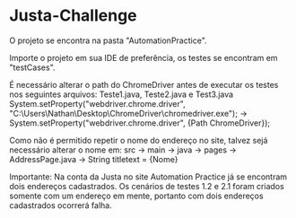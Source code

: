 # Justa-Challenge

O projeto se encontra na pasta "AutomationPractice".

Importe o projeto em sua IDE de preferência, os testes se encontram em "testCases".

É necessário alterar o path do ChromeDriver antes de executar os testes nos seguintes arquivos: Teste1.java, Teste2.java e Test3.java
System.setProperty("webdriver.chrome.driver", "C:\\Users\\Nathan\\Desktop\\ChromeDriver\\chromedriver.exe"); 
-> System.setProperty("webdriver.chrome.driver", {Path ChromeDriver});

Como não é permitido repetir o nome do endereço no site, talvez sejá necessário alterar o nome em: src -> main -> java -> pages -> AddressPage.java -> String titletext = {Nome}

Importante: Na conta da Justa no site Automation Practice já se encontram dois endereços cadastrados.
Os cenários de testes 1.2 e 2.1 foram criados somente com um endereço em mente, portanto com dois endereços cadastrados ocorrerá falha.
